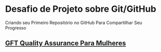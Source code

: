 # Desafio de Projeto sobre Git/GitHub
Criando seu Primeiro Repositório no GitHub Para Compartilhar Seu Progresso

## [GFT Quality Assurance Para Mulheres](https://www.dio.me/bootcamp/gft-quality-assurance-para-mulheres?ref=CG&utm_source=pr&utm_medium=referral&utm_campaign=cg-bootcamp-gft-quality-assurance-para-mulheres)
